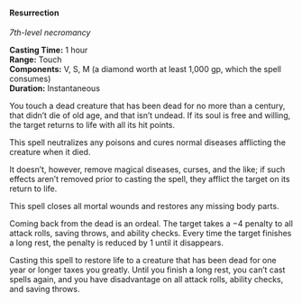 #### Resurrection
<!-- TODO Check and tag this spell-->
<!-- markdownlint-disable-next-line no-emphasis-as-heading -->
_7th-level necromancy_

**Casting Time:** 1 hour \
**Range:** Touch \
**Components:** V, S, M (a diamond worth at least 1,000 gp, which the spell consumes) \
**Duration:** Instantaneous

You touch a dead creature that has been dead for no more than a century, that didn’t die of old age, and that isn’t undead.
If its soul is free and willing, the target returns to life with all its hit points.

This spell neutralizes any poisons and cures normal diseases afflicting the creature when it died.

It doesn’t, however, remove magical diseases, curses, and the like; if such effects aren’t removed prior to casting the spell, they afflict the target on its return to life.

This spell closes all mortal wounds and restores any missing body parts.

Coming back from the dead is an ordeal.
The target takes a −4 penalty to all attack rolls, saving throws, and ability checks.
Every time the target finishes a long rest, the penalty is reduced by 1 until it disappears.

Casting this spell to restore life to a creature that has been dead for one year or longer taxes you greatly.
Until you finish a long rest, you can’t cast spells again, and you have disadvantage on all attack rolls, ability checks, and saving throws.
